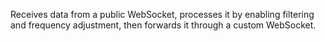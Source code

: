Receives data from a public WebSocket, processes it by enabling filtering and frequency adjustment, then forwards it through a custom WebSocket.
